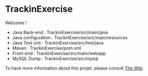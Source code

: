 # TrackinExercise
Welcome !

* Java Back-end : TrackinExercise/src/main/java
* Java configuration : TrackinExercise/src/main/resources
* Java Test unit : TrackinExercise/src/test/java
* Maven : TrackinExercise/pom.xml
* Front-end : TrackinExercise/src/main/webapp
* MySQL Dump : TrackinExercise/src/mysql

To have more information about this projet, please consult [The Wiki](https://github.com/QuentinSup/TrackinExercise/wiki)
